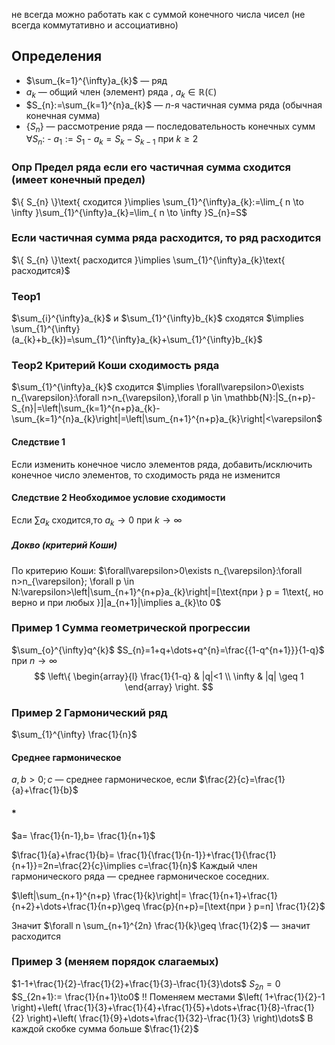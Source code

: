 не всегда можно работать как с суммой конечного числа чисел (не всегда коммутативно и ассоциативно)

## Определения
- $\sum_{k=1}^{\infty}a_{k}$  — ряд
- $a_{k}$ — общий член (элемент) ряда , $a_{k}\in \mathbb{R}(\mathbb{C})$
- $S_{n}:=\sum_{k=1}^{n}a_{k}$ — $n$-я частичная сумма ряда (обычная конечная сумма)
- $\{ S_{n} \}$ — рассмотрение ряда — последовательность конечных сумм 
  $\forall S_{n}$:
	  - $a_{1}:=S_{1}$
	  - $a_{k}=S_{k}-S_{k-1}$ при $k\geq 2$

### Опр Предел ряда если его частичная сумма сходится (имеет конечный предел)

$\{ S_{n} \}\text{ сходится }\implies \sum_{1}^{\infty}a_{k}:=\lim_{ n \to \infty }\sum_{1}^{\infty}a_{k}=\lim_{ n \to \infty }S_{n}=S$

### Если частичная сумма ряда расходится, то ряд расходится
$\{ S_{n} \}\text{ расходится }\implies \sum_{1}^{\infty}a_{k}\text{ расходится}$

### Теор1

$\sum_{i}^{\infty}a_{k}$ и $\sum_{1}^{\infty}b_{k}$ сходятся $\implies \sum_{1}^{\infty}(a_{k}+b_{k})=\sum_{1}^{\infty}a_{k}+\sum_{1}^{\infty}b_{k}$

### Теор2 Критерий Коши сходимость ряда
$\sum_{1}^{\infty}a_{k}$ сходится
$\implies \forall\varepsilon>0\exists n_{\varepsilon}:\forall n>n_{\varepsilon},\forall p \in \mathbb{N}:|S_{n+p}-S_{n}|=\left|\sum_{k=1}^{n+p}a_{k}-\sum_{k=1}^{n}a_{k}\right|=\left|\sum_{n+1}^{n+p}a_{k}\right|<\varepsilon$
#### Следствие 1

Если изменить конечное число элементов ряда, добавить/исключить конечное число элементов, то сходимость ряда не изменится

#### Следствие 2 Необходимое условие сходимости 

Если $\sum a_{k}$ сходится,то $a_{k}\to0$ при $k\to \infty$

##### Докво (критерий Коши)

По критерию  Коши:
$\forall\varepsilon>0\exists n_{\varepsilon}:\forall n>n_{\varepsilon}; \forall p \in N:\varepsilon>\left|\sum_{n+1}^{n+p}a_{k}\right|=[\text{при } p = 1\text{, но верно и при любых }]|a_{n+1}|\implies a_{k}\to 0$
### Пример 1 Сумма геометрической прогрессии

$\sum_{o}^{\infty}q^{k}$
$S_{n}=1+q+\dots+q^{n}=\frac{{1-q^{n+1}}}{1-q}$ при $n\to \infty$
$$
\left\{
\begin{array}{l}
\frac{1}{1-q} & |q|<1 \\
\infty & |q| \geq 1
\end{array}
\right.
$$
### Пример 2 Гармонический ряд

$\sum_{1}^{\infty} \frac{1}{n}$

#### Среднее гармоническое

$a,b>0; c$ — среднее гармоническое, если
$\frac{2}{c}=\frac{1}{a}+\frac{1}{b}$


#### \*
$a= \frac{1}{n-1},b= \frac{1}{n+1}$

$\frac{1}{a}+\frac{1}{b}= \frac{1}{\frac{1}{n-1}}+\frac{1}{\frac{1}{n+1}}=2n=\frac{2}{c}\implies c=\frac{1}{n}$
Каждый член гармонического ряда — среднее гармоническое соседних.

$\left|\sum_{n+1}^{n+p} \frac{1}{k}\right|= \frac{1}{n+1}+\frac{1}{n+2}+\dots+\frac{1}{n+p}\geq \frac{p}{n+p}=[\text{при } p=n] \frac{1}{2}$

Значит
$\forall n \sum_{n+1}^{2n} \frac{1}{k}\geq \frac{1}{2}$ — значит расходится

### Пример 3 (меняем порядок слагаемых)

$1-1+\frac{1}{2}-\frac{1}{2}+\frac{1}{3}-\frac{1}{3}\dots$
$S_{2n}=0$
$S_{2n+1}:= \frac{1}{n+1}\to0$
!!
Поменяем местами
$\left( 1+\frac{1}{2}-1 \right)+\left( \frac{1}{3}+\frac{1}{4}+\frac{1}{5}+\dots+\frac{1}{8}-\frac{1}{2} \right)+\left( \frac{1}{9}+\dots+\frac{1}{32}-\frac{1}{3} \right)\dots$
В каждой скобке сумма больше $\frac{1}{2}$